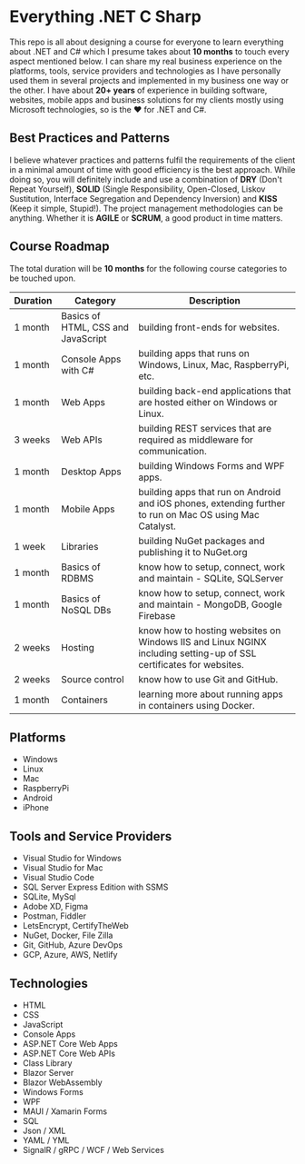 # Everything .NET C Sharp
This repo is all about designing a course for everyone to learn everything about .NET and C# which I presume takes about **10 months** to touch every aspect mentioned below. I can share my real business experience on the platforms, tools, service providers and technologies as I have personally used them in several projects and implemented in my business one way or the other. I have about **20+ years** of experience in building software, websites, mobile apps and business solutions for my clients mostly using Microsoft technologies, so is the :heart: for .NET and C#.

## Best Practices and Patterns
I believe whatever practices and patterns fulfil the requirements of the client in a minimal amount of time with good efficiency is the best approach. While doing so, you will definitely include and use a combination of **DRY** (Don't Repeat Yourself), **SOLID** (Single Responsibility, Open-Closed, Liskov Sustitution, Interface Segregation and Dependency Inversion) and **KISS** (Keep it simple, Stupid!). The project management methodologies can be anything. Whether it is **AGILE** or **SCRUM**, a good product in time matters.

## Course Roadmap
The total duration will be **10 months** for the following course categories to be touched upon.

|Duration|Category|Description|
|--------|--------|-----------|
|1 month|Basics of HTML, CSS and JavaScript|building front-ends for websites.|
|1 month|Console Apps with C#|building apps that runs on Windows, Linux, Mac, RaspberryPi, etc.|
|1 month|Web Apps|building back-end applications that are hosted either on Windows or Linux.|
|3 weeks|Web APIs|building REST services that are required as middleware for communication.|
|1 month|Desktop Apps|building Windows Forms and WPF apps.|
|1 month|Mobile Apps|building apps that run on Android and iOS phones, extending further to run on Mac OS using Mac Catalyst.|
|1 week|Libraries|building NuGet packages and publishing it to NuGet.org|
|1 month|Basics of RDBMS|know how to setup, connect, work and maintain - SQLite, SQLServer|
|1 month|Basics of NoSQL DBs|know how to setup, connect, work and maintain - MongoDB, Google Firebase|
|2 weeks|Hosting|know how to hosting websites on Windows IIS and Linux NGINX including setting-up of SSL certificates for websites.|
|2 weeks|Source control|know how to use Git and GitHub.|
|1 month|Containers|learning more about running apps in containers using Docker.|

## Platforms
- Windows
- Linux
- Mac
- RaspberryPi
- Android
- iPhone

## Tools and Service Providers
- Visual Studio for Windows
- Visual Studio for Mac
- Visual Studio Code
- SQL Server Express Edition with SSMS
- SQLite, MySql
- Adobe XD, Figma
- Postman, Fiddler
- LetsEncrypt, CertifyTheWeb
- NuGet, Docker, File Zilla
- Git, GitHub, Azure DevOps
- GCP, Azure, AWS, Netlify

## Technologies
- HTML
- CSS
- JavaScript
- Console Apps
- ASP.NET Core Web Apps
- ASP.NET Core Web APIs
- Class Library
- Blazor Server
- Blazor WebAssembly
- Windows Forms
- WPF
- MAUI / Xamarin Forms
- SQL
- Json / XML
- YAML / YML
- SignalR / gRPC / WCF / Web Services
